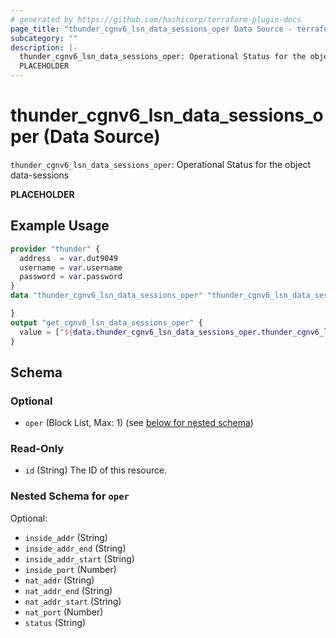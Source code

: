 ```yaml
---
# generated by https://github.com/hashicorp/terraform-plugin-docs
page_title: "thunder_cgnv6_lsn_data_sessions_oper Data Source - terraform-provider-thunder"
subcategory: ""
description: |-
  thunder_cgnv6_lsn_data_sessions_oper: Operational Status for the object data-sessions
  PLACEHOLDER
---
```


# thunder_cgnv6_lsn_data_sessions_oper (Data Source)

`thunder_cgnv6_lsn_data_sessions_oper`: Operational Status for the object data-sessions

__PLACEHOLDER__

## Example Usage

```terraform
provider "thunder" {
  address  = var.dut9049
  username = var.username
  password = var.password
}
data "thunder_cgnv6_lsn_data_sessions_oper" "thunder_cgnv6_lsn_data_sessions_oper" {

}
output "get_cgnv6_lsn_data_sessions_oper" {
  value = ["${data.thunder_cgnv6_lsn_data_sessions_oper.thunder_cgnv6_lsn_data_sessions_oper}"]
}
```

<!-- schema generated by tfplugindocs -->
## Schema

### Optional

- `oper` (Block List, Max: 1) (see [below for nested schema](#nestedblock--oper))

### Read-Only

- `id` (String) The ID of this resource.

<a id="nestedblock--oper"></a>
### Nested Schema for `oper`

Optional:

- `inside_addr` (String)
- `inside_addr_end` (String)
- `inside_addr_start` (String)
- `inside_port` (Number)
- `nat_addr` (String)
- `nat_addr_end` (String)
- `nat_addr_start` (String)
- `nat_port` (Number)
- `status` (String)


